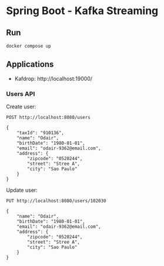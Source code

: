 # Spring Boot - Kafka Streaming

## Run

```sh
docker compose up
```

## Applications

- Kafdrop: http://localhost:19000/

### Users API

Create user:

```
POST http://localhost:8080/users

{
	"taxId": "910136",
	"name": "Odair",
	"birthDate": "1980-01-01",
	"email": "odair-9362@email.com",
	"address": {
		"zipcode": "0520244",
		"street": "Stree A",
		"city": "Sao Paulo"
	}
}
```

Update user:

```
PUT http://localhost:8080/users/102030

{
	"name": "Odair",
	"birthDate": "1980-01-01",
	"email": "odair-9362@email.com",
	"address": {
		"zipcode": "0520244",
		"street": "Stree A",
		"city": "Sao Paulo"
	}
}
```

